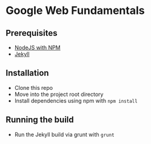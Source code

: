 # Google Web Fundamentals


## Prerequisites

- [NodeJS with NPM](http://nodejs.org)
- [Jekyll](http://jekyllrb.com)


## Installation

- Clone this repo
- Move into the project root directory
- Install dependencies using npm with `npm install`


## Running the build

- Run the Jekyll build via grunt with `grunt`


